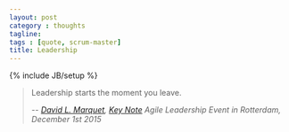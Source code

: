 ```yaml
---
layout: post
category : thoughts
tagline: 
tags : [quote, scrum-master]
title: Leadership
---
```

{% include JB/setup %}

> Leadership starts the moment you leave.
> 
> -- *[David L. Marquet], [Key Note] Agile Leadership Event in Rotterdam, December 1st 2015*



  [Key Note]: http://www.agileconsortium.net/events/agile-leadership-event-with-david-marquet-1-dec-location-to-be-announced/
  [David L. Marquet]: https://twitter.com/ldavidmarquet